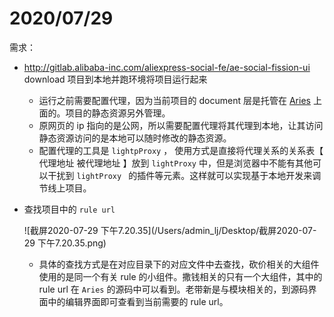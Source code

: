 # 2020/07/29

需求：

- http://gitlab.alibaba-inc.com/aliexpress-social-fe/ae-social-fission-ui download 项目到本地并跑环境将项目运行起来 
  - 运行之前需要配置代理，因为当前项目的 document 层是托管在 [Aries](https://ams.alibaba-inc.com/project/page/3106) 上面的。项目的静态资源另外管理。
  - 原网页的 ip 指向的是公网，所以需要配置代理将其代理到本地，让其访问静态资源访问的是本地可以随时修改的静态资源。
  - 配置代理的工具是 `lightpProxy` ， 使用方式是直接将代理关系的关系表【 代理地址 被代理地址 】放到 `lightProxy` 中，但是浏览器中不能有其他可以干扰到 `lightProxy ` 的插件等元素。这样就可以实现基于本地开发来调节线上项目。

- 查找项目中的 `rule url` 

  ![截屏2020-07-29 下午7.20.35](/Users/admin_lj/Desktop/截屏2020-07-29 下午7.20.35.png)
  - 具体的查找方式是在对应目录下的对应文件中去查找，砍价相关的大组件使用的是同一个有关 rule 的小组件。撒钱相关的只有一个大组件，其中的 rule url 在 `Aries` 的源码中可以看到。老带新是与模块相关的，到源码界面中的编辑界面即可查看到当前需要的 rule url。

